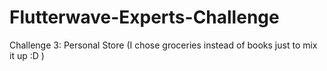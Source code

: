 # Flutterwave-Experts-Challenge
Challenge 3: Personal Store (I chose groceries instead of books just to mix it up :D )
